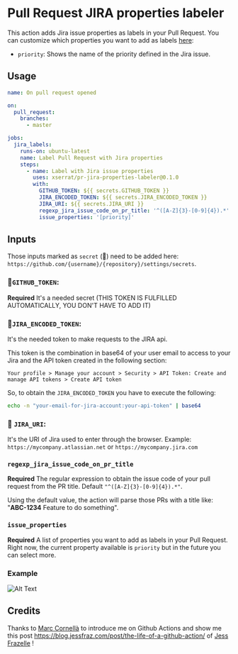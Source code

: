 # Pull Request JIRA properties labeler

This action adds Jira issue properties as labels in your Pull Request.
You can customize which properties you want to add as labels [here](https://github.com/xserrat/pr-jira-properties-labeler#issue_properties):

* `priority`: Shows the name of the priority defined in the Jira issue.  

## Usage

```yaml
name: On pull request opened

on:
  pull_request:
    branches:
      - master

jobs:
  jira_labels:
    runs-on: ubuntu-latest
    name: Label Pull Request with Jira properties
    steps:
      - name: Label with Jira issue properties
        uses: xserrat/pr-jira-properties-labeler@0.1.0
        with:
          GITHUB_TOKEN: ${{ secrets.GITHUB_TOKEN }}
          JIRA_ENCODED_TOKEN: ${{ secrets.JIRA_ENCODED_TOKEN }}
          JIRA_URI: ${{ secrets.JIRA_URI }}
          regexp_jira_issue_code_on_pr_title: '^([A-Z]{3}-[0-9]{4}).*'
          issue_properties: '[priority]'
```

## Inputs

Those inputs marked as `secret` (🤫) need to be added here: `https://github.com/{username}/{repository}/settings/secrets`.

### 🤫`GITHUB_TOKEN`:

**Required**
It's a needed secret (THIS TOKEN IS FULFILLED AUTOMATICALLY, YOU DON'T HAVE TO ADD IT)

### 🤫`JIRA_ENCODED_TOKEN`:

It's the needed token to make requests to the JIRA api.

This token is the combination in base64 of your user email to access
to your Jira and the API token created in the following section:

`Your profile > Manage your account > Security > API Token: Create and manage API tokens > Create API token`

So, to obtain the `JIRA_ENCODED_TOKEN` you have to execute the following:
```bash
echo -n "your-email-for-jira-account:your-api-token" | base64
```

### 🤫 `JIRA_URI`:
It's the URI of Jira used to enter through the browser. Example: `https://mycompany.atlassian.net` or `https://mycompany.jira.com`

### `regexp_jira_issue_code_on_pr_title`

**Required**
The regular expression to obtain the issue code of your pull request from the PR title.
Default `"^([A-Z]{3}-[0-9]{4}).*"`.

Using the default value, the action will parse those PRs with a title like: "**ABC-1234** Feature to do something".

### `issue_properties`
**Required**
A list of properties you want to add as labels in your Pull Request.
Right now, the current property available is `priority` but in the future you can select more.

### Example

![Alt Text](https://thumbs.gfycat.com/ElaborateDearestHermitcrab-size_restricted.gif)


## Credits

Thanks to [Marc Cornellà](https://github.com/mcornella) to introduce me on Github Actions and show me this post https://blog.jessfraz.com/post/the-life-of-a-github-action/ of [Jess Frazelle](https://github.com/jessfraz) !
